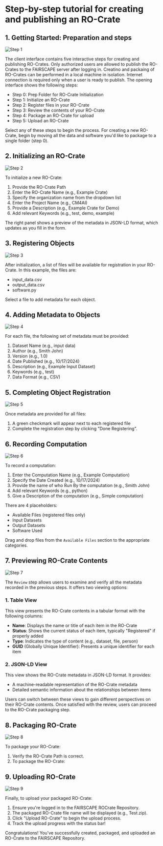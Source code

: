 # Step-by-step tutorial for creating and publishing an RO-Crate

## 1. Getting Started: Preparation and steps

![Step 1](../screenshots/1.png)

The client interface contains five interactive steps for creating and publishing RO-Crates. Only authorized users are allowed to publish the RO-Crates to the FAIRSCAPE server after logging in. Creatino and packaing of RO-Crates can be performed in a local machine in isolation. Internet connection is required only when a user is ready to publish. The opening interface shows the following steps:

- Step 0: Prep Folder for RO-Crate Initialization
- Step 1: Initialize an RO-Crate
- Step 2: Register files in your RO-Crate
- Step 3: Review the contents of your RO-Crate
- Step 4: Package an RO-Crate for upload
- Step 5: Upload an RO-Crate

Select any of these steps to begin the process. For creating a new RO-Crate, begin by moving all the data and software you'd like to package to a single folder (step 0).

## 2. Initializing an RO-Crate

![Step 2](../screenshots/2.png)

To initialize a new RO-Crate:

1. Provide the RO-Crate Path
2. Enter the RO-Crate Name (e.g., Example Crate)
3. Specify the organization name from the dropdown list
4. Enter the Project Name (e.g., CM4AI)
5. Provide a Description (e.g., Example Crate for Demo)
6. Add relevant Keywords (e.g., test, demo, example)

The right panel shows a preview of the metadata in JSON-LD format, which updates as you fill in the form.

## 3. Registering Objects

![Step 3](../screenshots/3.png)

After initialization, a list of files will be available for registration in your RO-Crate. In this example, the files are:

- input_data.csv
- output_data.csv
- software.py

Select a file to add metadata for each object.

## 4. Adding Metadata to Objects

![Step 4](../screenshots/4.png)

For each file, the following set of metadata must be provided:

1. Dataset Name (e.g., input data)
2. Author (e.g., Smith John)
3. Version (e.g., 1.0)
4. Date Published (e.g., 10/17/2024)
5. Description (e.g., Example Input Dataset)
6. Keywords (e.g., test)
7. Data Format (e.g., CSV)

## 5. Completing Object Registration

![Step 5](../screenshots/5.png)

Once metadata are provided for all files:

1. A green checkmark will appear next to each registered file
2. Complete the registration step by clicking "Done Registering".

## 6. Recording Computation

![Step 6](../screenshots/6.png)

To record a computation:

1. Enter the Computation Name (e.g., Example Computation)
2. Specify the Date Created (e.g., 10/17/2024)
3. Provide the name of who Run By the computation (e.g., Smith John)
4. Add relevant Keywords (e.g., python)
5. Give a Description of the computation (e.g., Simple computation)

There are 4 placeholders:

- Available Files (registered files only)
- Input Datasets
- Output Datasets
- Software Used

Drag and drop files from the `Available Files` section to the appropriate categories.

## 7. Previewing RO-Crate Contents

![Step 7](../screenshots/7.png)

The `Review` step allows users to examine and verify all the metadata recorded in the previous steps. It offers two viewing options:

### 1. Table View

This view presents the RO-Crate contents in a tabular format with the following columns:

- **Name**: Displays the name or title of each item in the RO-Crate
- **Status**: Shows the current status of each item, typically "Registered" if properly added
- **Type**: Indicates the type of content (e.g., dataset, file, person)
- **GUID** (Globally Unique Identifier): Presents a unique identifier for each item

### 2. JSON-LD View

This view shows the RO-Crate metadata in JSON-LD format. It provides:

- A machine-readable representation of the RO-Crate metadata
- Detailed semantic information about the relationships between items

Users can switch between these views to gain different perspectives on their RO-Crate contents. Once satisfied with the review, users can proceed to the RO-Crate packaging step.

## 8. Packaging RO-Crate

![Step 8](../screenshots/8.png)

To package your RO-Crate:

1. Verify the RO-Crate Path is correct.
2. To package the RO-Crate:

## 9. Uploading RO-Crate

![Step 9](../screenshots/9.png)

Finally, to upload your packaged RO-Crate:

1. Ensure you're logged in to the FAIRSCAPE ROCrate Repository.
2. The packaged RO-Crate file name will be displayed (e.g., Test.zip).
3. Click "Upload RO-Crate" to begin the upload process.
4. Track the upload progress with the status bar!

Congratulations! You've successfully created, packaged, and uploaded an RO-Crate to the FAIRSCAPE Repository.
